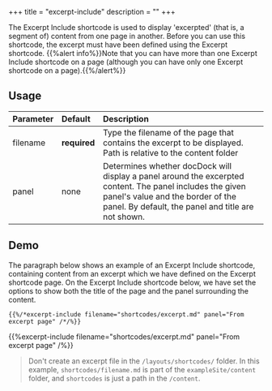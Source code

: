 +++
title = "excerpt-include"
description = ""
+++

The Excerpt Include shortcode is used to display 'excerpted' (that is, a segment of) content from one page in another.
Before you can use this shortcode, the excerpt must have been defined using the Excerpt shortcode. {{%alert info%}}Note that you can have more than one Excerpt Include shortcode on a page (although you can have only one Excerpt shortcode on a page).{{%/alert%}}


## Usage

| Parameter | Default | Description |
|:--|:--|:--|
| filename | **required** | Type the filename of the page that contains the excerpt to be displayed.<br/>Path is relative to the content folder|
| panel | none | Determines whether docDock will display a panel around the excerpted content. The panel includes the given panel's value and the border of the panel. By default, the panel and title are not shown.|

## Demo
The paragraph below shows an example of an Excerpt Include shortcode, containing content from an excerpt which we have defined on the Excerpt shortcode page. On the Excerpt Include shortcode below, we have set the options to show both the title of the page and the panel surrounding the content.

    {{%/*excerpt-include filename="shortcodes/excerpt.md" panel="From excerpt page" /*/%}}

{{%excerpt-include filename="shortcodes/excerpt.md" panel="From excerpt page" /%}}

> Don't create an excerpt file in the ```/layouts/shortcodes/``` folder.
> In this example, ```shortcodes/filename.md``` is part of the ```exampleSite/content``` folder, and ```shortcodes``` is just a path in the ```/content```.
